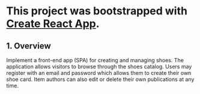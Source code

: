 # This project was bootstrapped with [Create React App](https://github.com/facebook/create-react-app).

## 1.	Overview
Implement a front-end app (SPA) for creating and managing shoes. The application allows visitors to browse through the shoes catalog. Users may register with an email and password which allows them to create their own shoe card. Item authors can also edit or delete their own publications at any time.
